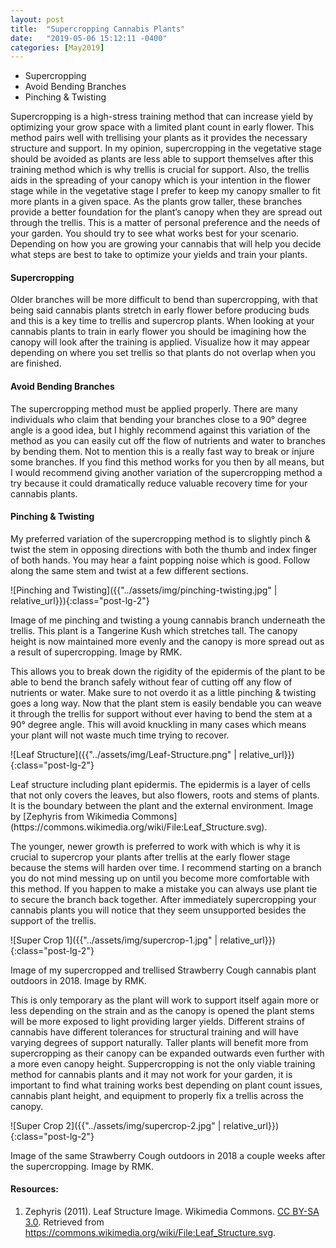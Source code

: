 ```yaml
---
layout: post
title:  "Supercropping Cannabis Plants"
date:   "2019-05-06 15:12:11 -0400"
categories: [May2019]
---
```



* Supercropping
* Avoid Bending Branches
* Pinching & Twisting

Supercropping is a high-stress training method that can increase yield by optimizing your grow space with a limited plant count in early flower. This method pairs well with trellising your plants as it provides the necessary structure and support. In my opinion, supercropping in the vegetative stage should be avoided as plants are less able to support themselves after this training method which is why trellis is crucial for support. Also, the trellis aids in the spreading of your canopy which is your intention in the flower stage while in the vegetative stage I prefer to keep my canopy smaller to fit more plants in a given space. As the plants grow taller, these branches provide a better foundation for the plant’s canopy when they are spread out through the trellis. This is a matter of personal preference and the needs of your garden. You should try to see what works best for your scenario. Depending on how you are growing your cannabis that will help you decide what steps are best to take to optimize your yields and train your plants.  

#### Supercropping
Older branches will be more difficult to bend than supercropping, with that being said cannabis plants stretch in early flower before producing buds and this is a key time to trellis and supercrop plants. When looking at your cannabis plants to train in early flower you should be imagining how the canopy will look after the training is applied. Visualize how it may appear depending on where you set trellis so that plants do not overlap when you are finished.

#### Avoid Bending Branches
The supercropping method must be applied properly. There are many individuals who claim that bending your branches close to a 90° degree angle is a good idea, but I highly recommend against this variation of the method as you can easily cut off the flow of nutrients and water to branches by bending them. Not to mention this is a really fast way to break or injure some branches. If you find this method works for you then by all means, but I would recommend giving another variation of the supercropping method a try because it could dramatically reduce valuable recovery time for your cannabis plants. 

#### Pinching & Twisting
My preferred variation of the supercropping method is to slightly pinch & twist the stem in opposing directions with both the thumb and index finger of both hands. You may hear a faint popping noise which is good. Follow along the same stem and twist at a few different sections. 

![Pinching and Twisting]({{"../assets/img/pinching-twisting.jpg" | relative_url}}){:class="post-lg-2"}
<div class="text-center blog-caption">
Image of me pinching and twisting a young cannabis branch underneath the trellis. This plant is a Tangerine Kush which stretches tall. The canopy height is now maintained more evenly and the canopy is more spread out as a result of supercropping. Image by RMK.
</div>

This allows you to break down the rigidity of the epidermis of the plant to be able to bend the branch safely without fear of cutting off any flow of nutrients or water. Make sure to not overdo it as a little pinching & twisting goes a long way. Now that the plant stem is easily bendable you can weave it through the trellis for support without ever having to bend the stem at a 90° degree angle. This will avoid knuckling in many cases which means your plant will not waste much time trying to recover. 

![Leaf Structure]({{"../assets/img/Leaf-Structure.png" | relative_url}}){:class="post-lg-2"}
<div class="text-center blog-caption">
Leaf structure including plant epidermis. The epidermis is a layer of cells that not only covers the leaves, but also flowers, roots and stems of plants. It is the boundary between the plant and the external environment. Image by [Zephyris from Wikimedia Commons](https://commons.wikimedia.org/wiki/File:Leaf_Structure.svg). 
</div>

The younger, newer growth is preferred to work with which is why it is crucial to supercrop your plants after trellis at the early flower stage because the stems will harden over time. I recommend starting on a branch you do not mind messing up on until you become more comfortable with this method. If you happen to make a mistake you can always use plant tie to secure the branch back together. After immediately supercropping your cannabis plants you will notice that they seem unsupported besides the support of the trellis. 

![Super Crop 1]({{"../assets/img/supercrop-1.jpg" | relative_url}}){:class="post-lg-2"}
<div class="text-center blog-caption">
Image of my supercropped and trellised Strawberry Cough cannabis plant outdoors in 2018. Image by RMK. 
</div>

This is only temporary as the plant will work to support itself again more or less depending on the strain and as the canopy is opened the plant stems will be more exposed to light providing larger yields. Different strains of cannabis have different tolerances for structural training and will have varying degrees of support naturally. Taller plants will benefit more from supercropping as their canopy can be expanded outwards even further with a more even canopy height. Suppercropping is not the only viable training method for cannabis plants and it may not work for your garden, it is important to find what training works best depending on plant count issues, cannabis plant height, and equipment to properly fix a trellis across the canopy. 

![Super Crop 2]({{"../assets/img/supercrop-2.jpg" | relative_url}}){:class="post-lg-2"}
<div class="text-center blog-caption">
Image of the same Strawberry Cough outdoors in 2018 a couple weeks after the supercropping. Image by RMK. 
</div>

#### Resources:
1. Zephyris (2011). Leaf Structure Image. Wikimedia Commons. [CC BY-SA 3.0](https://creativecommons.org/licenses/by-sa/3.0). Retrieved from https://commons.wikimedia.org/wiki/File:Leaf_Structure.svg. 
